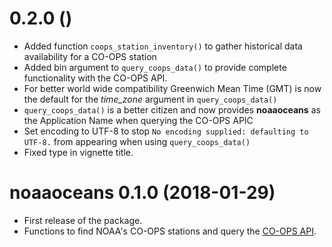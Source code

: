 # 0.2.0 ()
* Added function `coops_station_inventory()` to gather historical data availability for a CO-OPS station
* Added bin argument to `query_coops_data()` to provide complete functionality with the CO-OPS API. 
* For better world wide compatibility Greenwich Mean Time (GMT) is now the default for the *time_zone* argument in `query_coops_data()`
* `query_coops_data()` is a better citizen and now provides **noaaoceans** as the Application Name when querying the CO-OPS APIC
* Set encoding to UTF-8 to stop `No encoding supplied: defaulting to UTF-8.` from appearing when using `query_coops_data()`
* Fixed type in vignette title. 

# noaaoceans 0.1.0 (2018-01-29)

* First release of the package.
* Functions to find NOAA's CO-OPS stations and query the [CO-OPS API](https://tidesandcurrents.noaa.gov/api/).




